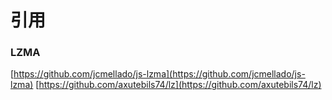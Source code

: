 # 引用
### LZMA
[https://github.com/jcmellado/js-lzma](https://github.com/jcmellado/js-lzma)
[https://github.com/axutebils74/lz](https://github.com/axutebils74/lz)
